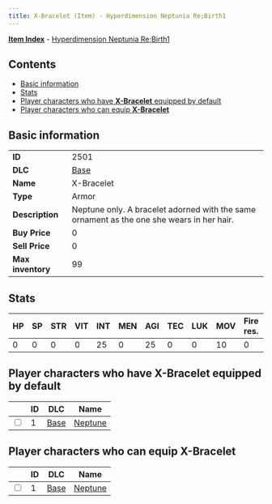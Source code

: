 ```yaml
---
title: X-Bracelet (Item) - Hyperdimension Neptunia Re;Birth1
---
```


[**Item Index**](/neptunia/rb1/item/index.html) - [Hyperdimension Neptunia Re;Birth1](/neptunia/rb1)

## Contents

- [Basic information](#basic-information)
- [Stats](#stats)
- [Player characters who have **X-Bracelet** equipped by default](#player-characters-who-have-x-bracelet-equipped-by-default)
- [Player characters who can equip **X-Bracelet**](#player-characters-who-can-equip-x-bracelet)

## Basic information

|   |   |
| -- | -- |
| **ID** | 2501 |
| **DLC** | [Base](/neptunia/rb1/dlc/1-base.html) |
| **Name** | X-Bracelet |
| **Type** | Armor |
| **Description** | Neptune only. A bracelet adorned with the same ornament as the one she wears in her hair. |
| **Buy Price** | 0 |
| **Sell Price** | 0 |
| **Max inventory** | 99 |


## Stats

| HP | SP | STR | VIT | INT | MEN | AGI | TEC | LUK | MOV | Fire res. | Ice res. | Wind res. | Lightning res. |
| -- | -- | --- | --- | --- | --- | --- | --- | --- | --- | --------- | -------- | --------- | -------------- |
| 0 | 0 | 0 | 0 | 25 | 0 | 25 | 0 | 0 | 10 | 0 | 0 | 0 | 0 |


## Player characters who have **X-Bracelet** equipped by default

|    | ID | DLC | Name |
| -- | -- | --- | ---- |
| <input type="checkbox" id="rb1-player-1-1" class="trackbox" /> | 1 | [Base](/neptunia/rb1/dlc/1-base.html) | [Neptune](/neptunia/rb1/player/1-1-neptune.html) |


## Player characters who can equip **X-Bracelet**

|    | ID | DLC | Name |
| -- | -- | --- | ---- |
| <input type="checkbox" id="rb1-player-1-1" class="trackbox" /> | 1 | [Base](/neptunia/rb1/dlc/1-base.html) | [Neptune](/neptunia/rb1/player/1-1-neptune.html) |
